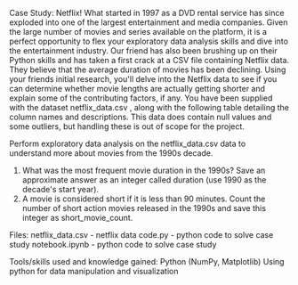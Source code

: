 Case Study:
Netflix! What started in 1997 as a DVD rental service has since exploded into one of the largest entertainment and media companies.
Given the large number of movies and series available on the platform, it is a perfect opportunity to flex your exploratory data analysis skills and dive into the entertainment industry. Our friend has also been brushing up on their Python skills and has taken a first crack at a CSV file containing Netflix data. They believe that the average duration of movies has been declining. Using your friends initial research, you'll delve into the Netflix data to see if you can determine whether movie lengths are actually getting shorter and explain some of the contributing factors, if any.
You have been supplied with the dataset netflix_data.csv , along with the following table detailing the column names and descriptions. This data does contain null values and some outliers, but handling these is out of scope for the project.


Perform exploratory data analysis on the netflix_data.csv data to understand more about movies from the 1990s decade.
1. What was the most frequent movie duration in the 1990s? Save an approximate answer as an integer called duration (use 1990 as the decade's start year).
2. A movie is considered short if it is less than 90 minutes. Count the number of short action movies released in the 1990s and save this integer as short_movie_count.


Files:
netflix_data.csv - netflix data
code.py - python code to solve case study
notebook.ipynb - python code to solve case study

Tools/skills used and knowledge gained:
Python (NumPy, Matplotlib)
Using python for data manipulation and visualization
